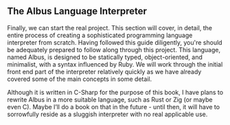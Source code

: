 ## The Albus Language Interpreter

Finally, we can start the real project. This section will cover, in detail, the entire process of creating a sophisticated programming language interpreter from scratch. Having followed this guide diligently, you're should be adequately prepared to follow along through this project. This language, named Albus, is designed to be statically typed, object-oriented, and minimalist, with a syntax influenced by Ruby. We will work through the initial front end part of the interpreter relatively quickly as we have already covered some of the main concepts in some detail.

Although it is written in C-Sharp for the purpose of this book, I have plans to rewrite Albus in a more suitable language, such as Rust or Zig (or maybe even C). Maybe I’ll do a book on that in the future - until then, it will have to sorrowfully reside as a sluggish interpreter with no real applicable use.